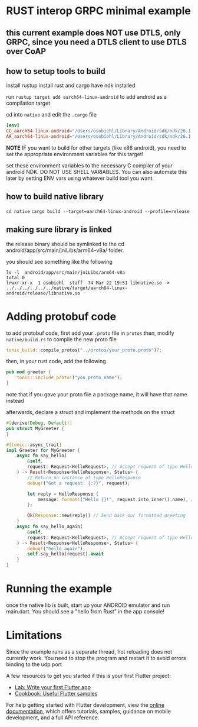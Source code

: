 # RUST interop GRPC minimal example

## this current example does NOT use DTLS, only GRPC, since you need a DTLS client to use DTLS over CoAP

## how to setup tools to build

install rustup
install rust and cargo
have ndk installed

run `rustup target add aarch64-linux-android` to add android as a compilation target

cd into `native` and edit the `.cargo` file 


```toml
[env]
CC_aarch64-linux-android="/Users/osobiehl/Library/Android/sdk/ndk/26.1.10909125/toolchains/llvm/prebuilt/darwin-x86_64/bin/aarch64-linux-android30-clang"
AR_aarch64-linux-android="/Users/osobiehl/Library/Android/sdk/ndk/26.1.10909125/toolchains/llvm/prebuilt/darwin-x86_64/bin/aarch64-linux-android-ar"
```
**NOTE**
IF you want to build for other targets (like x86 android), you need to set the appropriate environment variables for this target!


set these environment variables to the necessary C compiler of your android NDK. DO NOT USE SHELL VARIABLES. You can also automate this later by setting ENV vars using whatever build tool you want


## how to build native library

`cd native`
`cargo build --target=aarch64-linux-android --profile=release`

## making sure library is linked
the release binary should be symlinked to the cd android/app/src/main/jniLibs/arm64-v8a/ folder. 

you should see something like the following
```shell
ls -l  android/app/src/main/jniLibs/arm64-v8a 
total 0
lrwxr-xr-x  1 osobiehl  staff  74 Mar 22 19:51 libnative.so -> ../../../../../../native/target/aarch64-linux-android/release/libnative.so

```


# Adding protobuf code
to add protobuf code, first add your `.proto` file in `protos`
then, modify `native/build.rs` to compile the new proto file
```rust
tonic_build::compile_protos("../protos/your_proto.proto")?;
```

then, in your rust code, add the following
```rust
pub mod greeter {
    tonic::include_proto!("you_proto_name");
}
```
note that if you gave your proto file a package name, it will have that name instead

afterwards, declare a struct and implement the methods on the struct
```rust
#[derive(Debug, Default)]
pub struct MyGreeter {
}

#[tonic::async_trait]
impl Greeter for MyGreeter {
    async fn say_hello(
        &self,
        request: Request<HelloRequest>, // Accept request of type HelloRequest
    ) -> Result<Response<HelloResponse>, Status> {
        // Return an instance of type HelloResponse
        debug!("Got a request: {:?}", request);

        let reply = HelloResponse {
            message: format!("Hello {}!", request.into_inner().name), // We must use .into_inner() as the fields of gRPC requests and responses are private
        };

        Ok(Response::new(reply)) // Send back our formatted greeting
    }
    async fn say_hello_again(
        &self,
        request: Request<HelloRequest>, // Accept request of type HelloRequest
    ) -> Result<Response<HelloResponse>, Status> {
        debug!("hello again");
        self.say_hello(request).await
    }
}
```

# Running the example

once the native lib is built, start up your ANDROID emulator and run main.dart. You should see a "hello from Rust" in the app console!

# Limitations

Since the example runs as a separate thread, hot reloading does not currently work. You need to stop the program and restart it to avoid errors binding to the udp port

A few resources to get you started if this is your first Flutter project:

- [Lab: Write your first Flutter app](https://docs.flutter.dev/get-started/codelab)
- [Cookbook: Useful Flutter samples](https://docs.flutter.dev/cookbook)

For help getting started with Flutter development, view the
[online documentation](https://docs.flutter.dev/), which offers tutorials,
samples, guidance on mobile development, and a full API reference.
